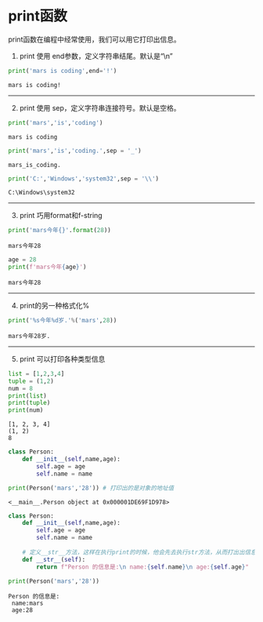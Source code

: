 
# print函数

print函数在编程中经常使用，我们可以用它打印出信息。

1. print 使用 end参数，定义字符串结尾。默认是“\n”


```python
print('mars is coding',end='!')
```

    mars is coding!

---
2. print 使用 sep，定义字符串连接符号。默认是空格。




```python
print('mars','is','coding')
```

    mars is coding
    


```python
print('mars','is','coding.',sep = '_')
```

    mars_is_coding.
    


```python
print('C:','Windows','system32',sep = '\\')
```

    C:\Windows\system32
    

---
3. print 巧用format和f-string


```python
print('mars今年{}'.format(28))
```

    mars今年28
    


```python
age = 28
print(f'mars今年{age}')
```

    mars今年28
    

---
4. print的另一种格式化%



```python
print('%s今年%d岁.'%('mars',28))
```

    mars今年28岁.
    

---
5. print 可以打印各种类型信息


```python
list = [1,2,3,4]
tuple = (1,2)
num = 8
print(list)
print(tuple)
print(num)
```

    [1, 2, 3, 4]
    (1, 2)
    8
    


```python
class Person:
    def __init__(self,name,age):
        self.age = age
        self.name = name
```


```python
print(Person('mars','28')) # 打印出的是对象的地址值
```

    <__main__.Person object at 0x000001DE69F1D978>
    


```python
class Person:
    def __init__(self,name,age):
        self.age = age
        self.name = name
    
    # 定义__str__方法，这样在执行print的时候，他会先去执行str方法，从而打出出信息。
    def __str__(self):
        return f"Person 的信息是:\n name:{self.name}\n age:{self.age}"
```


```python
print(Person('mars','28'))
```

    Person 的信息是:
     name:mars
     age:28
    


```python

```


```python

```
